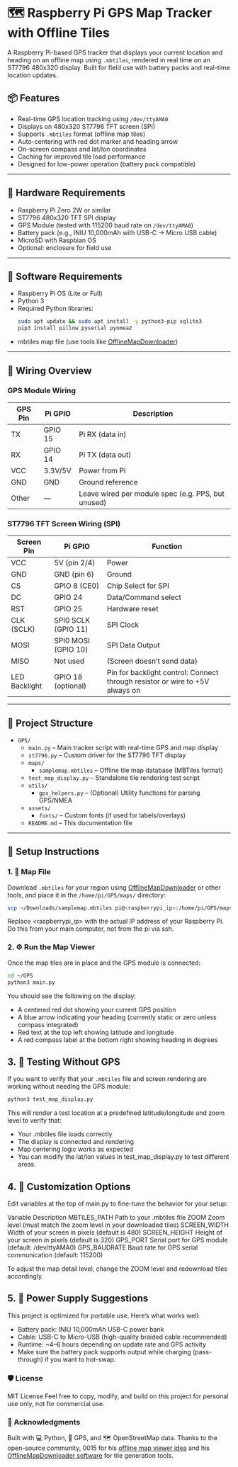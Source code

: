 # 🗺️ Raspberry Pi GPS Map Tracker with Offline Tiles

A Raspberry Pi-based GPS tracker that displays your current location and heading on an offline map using `.mbtiles`, rendered in real time on an ST7796 480x320 display. Built for field use with battery packs and real-time location updates.

## 📦 Features

- Real-time GPS location tracking using `/dev/ttyAMA0`
- Displays on 480x320 ST7796 TFT screen (SPI)
- Supports `.mbtiles` format (offline map tiles)
- Auto-centering with red dot marker and heading arrow
- On-screen compass and lat/lon coordinates
- Caching for improved tile load performance
- Designed for low-power operation (battery pack compatible)

---

## 🧰 Hardware Requirements

- Raspberry Pi Zero 2W or similar
- ST7796 480x320 TFT SPI display
- GPS Module (tested with 115200 baud rate on `/dev/ttyAMA0`)
- Battery pack (e.g., INIU 10,000mAh with USB-C → Micro USB cable)
- MicroSD with Raspbian OS
- Optional: enclosure for field use

---

## 🧰 Software Requirements

- Raspberry Pi OS (Lite or Full)
- Python 3
- Required Python libraries:
  ```bash
  sudo apt update && sudo apt install -y python3-pip sqlite3
  pip3 install pillow pyserial pynmea2
  ```
- mbtiles map file (use tools like [OfflineMapDownloader](https://github.com/0015/OfflineMapDownloader))

---

## 🔌 Wiring Overview

### GPS Module Wiring

| GPS Pin | Pi GPIO | Description       |
|---------|---------|-------------------|
| TX      | GPIO 15 | Pi RX (data in)   |
| RX      | GPIO 14 | Pi TX (data out)  |
| VCC     | 3.3V/5V | Power from Pi     |
| GND     | GND     | Ground reference  |
| Other   | —       | Leave wired per module spec (e.g. PPS, but unused) |

### ST7796 TFT Screen Wiring (SPI)

| Screen Pin | Pi GPIO               | Function                          |
|---------------|-----------------------|--------------------------------|
| VCC           | 5V (pin 2/4)          | Power                          |
| GND           | GND (pin 6)           | Ground                         |
| CS            | GPIO 8 (CE0)          | Chip Select for SPI            |
| DC            | GPIO 24               | Data/Command select            |
| RST           | GPIO 25               | Hardware reset                 |
| CLK (SCLK)    | SPI0 SCLK (GPIO 11)   | SPI Clock                      |
| MOSI          | SPI0 MOSI (GPIO 10)   | SPI Data Output                |
| MISO          | Not used              | (Screen doesn’t send data)     |
| LED Backlight | GPIO 18 (optional)    | Pin for backlight control: Connect through resistor or wire to +5V always on |

---

## 📂 Project Structure

- `GPS/`
  - `main.py` – Main tracker script with real-time GPS and map display
  - `st7796.py` – Custom driver for the ST7796 TFT display
  - `maps/`
    - `samplemap.mbtiles` – Offline tile map database (MBTiles format)
  - `test_map_display.py` – Standalone tile rendering test script
  - `utils/`
    - `gps_helpers.py` – (Optional) Utility functions for parsing GPS/NMEA
  - `assets/`
    - `fonts/` – Custom fonts (if used for labels/overlays)
  - `README.md` – This documentation file

---

## 🚀 Setup Instructions

### 1. 📁 Map File

Download `.mbtiles` for your region using [OfflineMapDownloader](https://github.com/0015/OfflineMapDownloader) or other tools, and place it in the `/home/pi/GPS/maps/` directory:

```bash
scp ~/Downloads/samplemap.mbtiles pi@<raspberrypi_ip>:/home/pi/GPS/maps/
```
Replace <raspberrypi_ip> with the actual IP address of your Raspberry Pi. Do this from your main computer, not from the pi via ssh.

### 2. ⚙️ Run the Map Viewer

Once the map tiles are in place and the GPS module is connected:

```bash
cd ~/GPS
python3 main.py
```

You should see the following on the display:
- A centered red dot showing your current GPS position
- A blue arrow indicating your heading (currently static or zero unless compass integrated)
- Red text at the top left showing latitude and longitude
- A red compass label at the bottom right showing heading in degrees

## 3. 🧪 Testing Without GPS

If you want to verify that your `.mbtiles` file and screen rendering are working without needing the GPS module:

```bash
python3 test_map_display.py
```

This will render a test location at a predefined latitude/longitude and zoom level to verify that:
- Your .mbtiles file loads correctly
- The display is connected and rendering
- Map centering logic works as expected
- You can modify the lat/lon values in test_map_display.py to test different areas.

## 4. 🔧 Customization Options
Edit variables at the top of main.py to fine-tune the behavior for your setup:

Variable	Description
MBTILES_PATH	Path to your .mbtiles file
ZOOM	Zoom level (must match the zoom level in your downloaded tiles)
SCREEN_WIDTH	Width of your screen in pixels (default is 480)
SCREEN_HEIGHT	Height of your screen in pixels (default is 320)
GPS_PORT	Serial port for GPS module (default: /dev/ttyAMA0)
GPS_BAUDRATE	Baud rate for GPS serial communication (default: 115200)

To adjust the map detail level, change the ZOOM level and redownload tiles accordingly.

## 5. 🔋 Power Supply Suggestions
This project is optimized for portable use. Here’s what works well:
- Battery pack: INIU 10,000mAh USB-C power bank
- Cable: USB-C to Micro-USB (high-quality braided cable recommended)
- Runtime: ~4–6 hours depending on update rate and GPS activity
- Make sure the battery pack supports output while charging (pass-through) if you want to hot-swap.

### 🛡️ License
MIT License
Feel free to copy, modify, and build on this project for personal use only, not for commercial use.

### 🙌 Acknowledgments
Built with 💻 Python, 🧭 GPS, and 🗺️ OpenStreetMap data.
Thanks to the open-source community, 0015 for his [offline map viewer idea](https://github.com/0015/Offline-Map-Viewer-for-E-Paper) and his [OfflineMapDownloader software](https://github.com/0015/OfflineMapDownloader) for tile generation tools.
